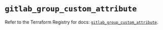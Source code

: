 # `gitlab_group_custom_attribute`

Refer to the Terraform Registry for docs: [`gitlab_group_custom_attribute`](https://registry.terraform.io/providers/gitlabhq/gitlab/16.10.0/docs/resources/group_custom_attribute).
